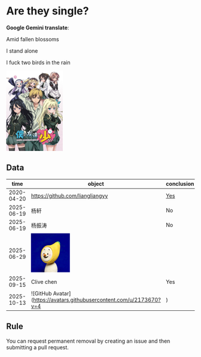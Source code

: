 # Are they single?

**Google Gemini translate**:

  Amid fallen blossoms

  I stand alone

  I fuck two birds in the rain

<img src="我的朋友很少.webp" width="30%">

## Data

time | object | conclusion | odds |remark
---|---|---|---|---
2020-04-20 | https://github.com/liangliangyy | [Yes](https://github.com/p-program/Does-He-Have-A-Girlfriend/blob/master/github.com/liangliangyy/README.MD)| 80%|
2025-06-19|杨轩|No|80%|
2025-06-19|杨振涛|No|100%|married|
2025-06-29|<img src="1/banana.jpg" style="width:30%;" alt="banana">||80%|gay?|
2025-09-15|Clive chen|Yes|80%|married|
2025-10-13|![GitHub Avatar](https://avatars.githubusercontent.com/u/2173670?v=4|)|yes|

## Rule

You can request permanent removal by creating an issue and then submitting a pull request.
